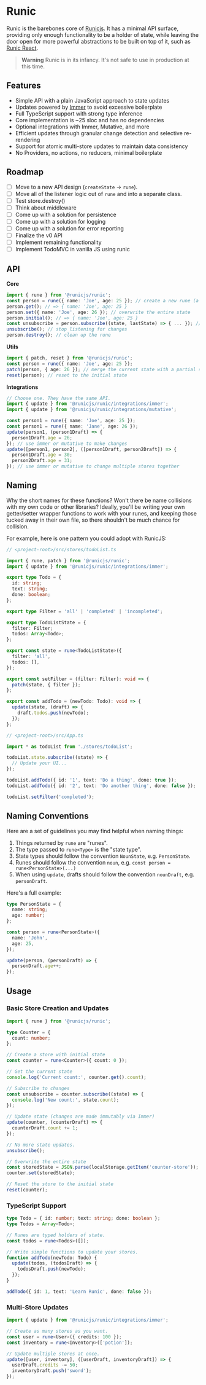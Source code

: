 # Runic

Runic is the barebones core of [Runicjs](https://github.com/runicjs). It has a minimal
API surface, providing only enough functionality to be a holder of state, while
leaving the door open for more powerful abstractions to be built on top of it,
such as [Runic React](https://github.com/runicjs/runic/tree/master/packages/runic-react).

> **Warning**
> Runic is in its infancy. It's not safe to use in production at this time.

## Features

- Simple API with a plain JavaScript approach to state updates
- Updates powered by [Immer](https://immerjs.github.io/immer/) to avoid excessive boilerplate
- Full TypeScript support with strong type inference
- Core implementation is ~25 sloc and has no dependencies
- Optional integrations with Immer, Mutative, and more
- Efficient updates through granular change detection and selective re-rendering
- Support for atomic multi-store updates to maintain data consistency
- No Providers, no actions, no reducers, minimal boilerplate

## Roadmap

- [ ] Move to a new API design (`createState` -> `rune`).
- [ ] Move all of the listener logic out of `rune` and into a separate class.
- [ ] Test store.destroy()
- [ ] Think about middleware
- [ ] Come up with a solution for persistence
- [ ] Come up with a solution for logging
- [ ] Come up with a solution for error reporting
- [ ] Finalize the v0 API
- [ ] Implement remaining functionality
- [ ] Implement TodoMVC in vanilla JS using runic

## API

**Core**

```ts
import { rune } from '@runicjs/runic';
const person = rune({ name: 'Joe', age: 25 }); // create a new rune (a state holder)
person.get(); // => { name: 'Joe', age: 25 }
person.set({ name: 'Joe', age: 26 }); // overwrite the entire state
person.initial(); // => { name: 'Joe', age: 25 }
const unsubscribe = person.subscribe((state, lastState) => { ... }); // listen for changes
unsubscribe(); // stop listening for changes
person.destroy(); // clean up the rune
```

**Utils**

```ts
import { patch, reset } from '@runicjs/runic';
const person = rune({ name: 'Joe', age: 25 });
patch(person, { age: 26 }); // merge the current state with a partial state
reset(person); // reset to the initial state
```

**Integrations**

```ts
// Choose one. They have the same API.
import { update } from '@runicjs/runic/integrations/immer';
import { update } from '@runicjs/runic/integrations/mutative';

const person1 = rune({ name: 'Joe', age: 25 });
const person1 = rune({ name: 'Jane', age: 26 });
update(person1, (person1Draft) => {
  person1Draft.age = 26;
}); // use immer or mutative to make changes
update([person1, person2], ([person1Draft, person2Draft]) => {
  person1Draft.age = 30;
  person2Draft.age = 31;
}); // use immer or mutative to change multiple stores together
```

## Naming

Why the short names for these functions? Won't there be name collisions
with my own code or other libraries? Ideally, you'll be writing your own
getter/setter wrapper functions to work with your runes, and keeping those
tucked away in their own file, so there shouldn't be much chance for collision.

For example, here is one pattern you could adopt with RunicJS:

```ts
// <project-root>/src/stores/todoList.ts

import { rune, patch } from '@runicjs/runic';
import { update } from '@runicjs/runic/integrations/immer';

export type Todo = {
  id: string;
  text: string;
  done: boolean;
};

export type Filter = 'all' | 'completed' | 'incompleted';

export type TodoListState = {
  filter: Filter;
  todos: Array<Todo>;
};

export const state = rune<TodoListState>({
  filter: 'all',
  todos: [],
});

export const setFilter = (filter: Filter): void => {
  patch(state, { filter });
};

export const addTodo = (newTodo: Todo): void => {
  update(state, (draft) => {
    draft.todos.push(newTodo);
  });
};

// <project-root>/src/App.ts

import * as todoList from './stores/todoList';

todoList.state.subscribe((state) => {
  // Update your UI...
});

todoList.addTodo({ id: '1', text: 'Do a thing', done: true });
todoList.addTodo({ id: '2', text: 'Do another thing', done: false });

todoList.setFilter('completed');
```

## Naming Conventions

Here are a set of guidelines you may find helpful when naming things:

1. Things returned by `rune` are "runes".
2. The type passed to `rune<Type>` is the "state type".
3. State types should follow the convention `NounState`, e.g. `PersonState`.
4. Runes should follow the convention `noun`, e.g. `const person = rune<PersonState>(...)`
5. When using `update`, drafts should follow the convention `nounDraft`, e.g. `personDraft`.

Here's a full example:

```ts
type PersonState = {
  name: string;
  age: number;
};

const person = rune<PersonState>({
  name: 'John',
  age: 25,
});

update(person, (personDraft) => {
  personDraft.age++;
});
```

## Usage

### Basic Store Creation and Updates

```ts
import { rune } from '@runicjs/runic';

type Counter = {
  count: number;
};

// Create a store with initial state
const counter = rune<Counter>({ count: 0 });

// Get the current state
console.log('Current count:', counter.get().count);

// Subscribe to changes
const unsubscribe = counter.subscribe((state) => {
  console.log('New count:', state.count);
});

// Update state (changes are made immutably via Immer)
update(counter, (counterDraft) => {
  counterDraft.count += 1;
});

// No more state updates.
unsubscribe();

// Overwrite the entire state
const storedState = JSON.parse(localStorage.getItem('counter-store'));
counter.set(storedState);

// Reset the store to the initial state
reset(counter);
```

### TypeScript Support

```ts
type Todo = { id: number; text: string; done: boolean };
type Todos = Array<Todo>;

// Runes are typed holders of state.
const todos = rune<Todos>([]);

// Write simple functions to update your stores.
function addTodo(newTodo: Todo) {
  update(todos, (todosDraft) => {
    todosDraft.push(newTodo);
  });
}

addTodo({ id: 1, text: 'Learn Runic', done: false });
```

### Multi-Store Updates

```ts
import { update } from '@runicjs/runic/integrations/immer';

// Create as many stores as you want.
const user = rune<User>({ credits: 100 });
const inventory = rune<Inventory>(['potion']);

// Update multiple stores at once.
update([user, inventory], ([userDraft, inventoryDraft]) => {
  userDraft.credits -= 50;
  inventoryDraft.push('sword');
});
```
